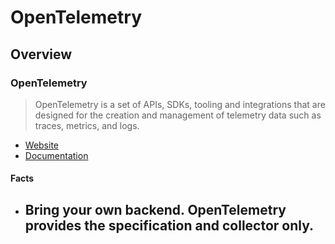 # OpenTelemetry 

## Overview

### OpenTelemetry

> OpenTelemetry is a set of APIs, SDKs, tooling and integrations that are designed for the creation and management of telemetry data such as traces, metrics, and logs. 

- [Website](https://opentelemetry.io/)
- [Documentation](https://opentelemetry.io/docs/)

#### Facts

- Bring your own backend. OpenTelemetry provides the specification and collector only. 
    -